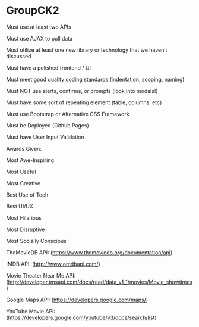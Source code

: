 # GroupCK2

Must use at least two APIs

Must use AJAX to pull data

Must utilize at least one new library or technology that we haven’t discussed

Must have a polished frontend / UI 

Must meet good quality coding standards (indentation, scoping, naming)

Must NOT use alerts, confirms, or prompts (look into modals!)

Must have some sort of repeating element (table, columns, etc)

Must use Bootstrap or Alternative CSS Framework

Must be Deployed (Github Pages)

Must have User Input Validation 

Awards Given:

Most Awe-Inspiring

Most Useful

Most Creative

Best Use of Tech

Best UI/UX

Most Hilarious

Most Disruptive

Most Socially Conscious

TheMovieDB API: (https://www.themoviedb.org/documentation/api)

IMDB API: (http://www.omdbapi.com/)

Movie Theater Near Me API: (http://developer.tmsapi.com/docs/read/data_v1_1/movies/Movie_showtimes)

Google Maps API: (https://developers.google.com/maps/)

YouTube Movie API: (https://developers.google.com/youtube/v3/docs/search/list)
